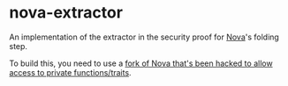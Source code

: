 # nova-extractor

An implementation of the extractor in the security proof for [Nova](https://github.com/microsoft/nova)'s folding step.

To build this, you need to use a [fork of Nova that's been hacked to allow access to private functions/traits](https://github.com/defuse/nova-hacking).
